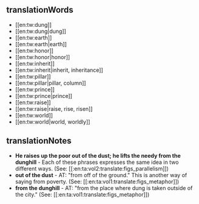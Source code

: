 ## translationWords

* [[en:tw:dung]]
* [[en:tw:dung|dung]]
* [[en:tw:earth]]
* [[en:tw:earth|earth]]
* [[en:tw:honor]]
* [[en:tw:honor|honor]]
* [[en:tw:inherit]]
* [[en:tw:inherit|inherit, inheritance]]
* [[en:tw:pillar]]
* [[en:tw:pillar|pillar, column]]
* [[en:tw:prince]]
* [[en:tw:prince|prince]]
* [[en:tw:raise]]
* [[en:tw:raise|raise, rise, risen]]
* [[en:tw:world]]
* [[en:tw:world|world, worldly]]

## translationNotes

* **He raises up the poor out of the dust; he lifts the needy from the dunghill** - Each of these phrases expresses the same idea in two different ways. (See: [[:en:ta:vol2:translate:figs_parallelism]])
* **out of the dust** - AT: "from off of the ground." This is another way of saying from poverty. (See: [[:en:ta:vol1:translate:figs_metaphor]])
* **from the dunghill** - AT: "from the place where dung is taken outside of the city." (See: [[:en:ta:vol1:translate:figs_metaphor]])
